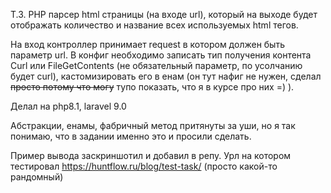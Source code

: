 Т.З. PHP парсер html страницы (на входе url), который на выходе будет отображать количество и название всех 
используемых html тегов.

На вход контроллер принимает request в котором должен быть параметр url.
В конфиг необходимо записать тип получения контента Curl или FileGetContents
(не обязательный параметр, по усолчанию будет curl), кастомизировать его в енам 
(он тут нафиг не нужен, сделал ~~просто потому что могу~~ тупо показать, 
что я в курсе про них =) ).

Делал на php8.1, laravel 9.0

Абстракции, енамы, фабричный метод притянуты за уши, но я так понимаю, что
в задании именно это и просили сделать.

Пример вывода заскриншотил и добавил в репу.
Урл на котором тестировал https://huntflow.ru/blog/test-task/ (просто какой-то рандомный)
